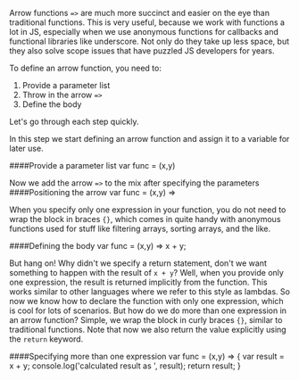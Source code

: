 Arrow functions `=>` are much more succinct and easier on the eye than traditional functions. This is very useful, because we work with functions a lot in JS, especially when we use anonymous functions for callbacks and functional libraries like underscore. Not only do they take up less space, but they also solve scope issues that have puzzled JS developers for years.

To define an arrow function, you need to:

1. Provide a parameter list
2. Throw in the arrow `=>`
3. Define the body

Let's go through each step quickly.

In this step we start defining an arrow function and assign it to a variable for later use.

####Provide a parameter list
	var func = (x,y)

Now we add the arrow `=>` to the mix after specifying the parameters
####Positioning the arrow
	var func = (x,y) =>

When you specify only one expression in your function, you do not need to wrap the block in braces `{}`, which comes in quite handy with anonymous functions used for stuff like filtering arrays, sorting arrays, and the like.

####Defining the body
	var func = (x,y) => x + y;

But hang on! Why didn't we specify a return statement, don't we want something to happen with the result of `x + y`? Well, when you provide only one expression, the result is returned implicitly from the function. This works similar to other languages where we refer to this style as lambdas. So now we know how to declare the function with only one expression, which is cool for lots of scenarios. But how do we do more than one expression in an arrow function? Simple, we wrap the block in curly braces `{}`, similar to traditional functions. Note that now we also return the value explicitly using the `return` keyword.

####Specifying more than one expression
	var func = (x,y) => {
		var result = x + y;
		console.log('calculated result as ', result);
		return result;
	}


